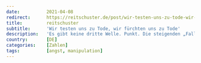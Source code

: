 ```yaml
---
date:          2021-04-08
redirect:      https://reitschuster.de/post/wir-testen-uns-zu-tode-wir-fuerchten-uns-zu-tode/
title:         reitschuster
subtitle:      'Wir testen uns zu Tode, wir fürchten uns zu Tode'
description:   'Es gibt keine dritte Welle. Punkt. Die steigenden „Fallzahlen“, mit denen die ewige Kanzlerin uns erneut einsperren will, sind eine statistische Irreführung. Die Pandemie dümpelt schlimmstenfalls auf sehr erträglichem Niveau vor sich hin. Eine Analyse der neusten RKI-Zahlen und der Auswirkungen der ständig steigenden Schnell- und Selbsttests. GASTBEITRAG'
country:       [DE]
categories:    [Zahlen]
tags:          [angst, manipulation]
---
```

